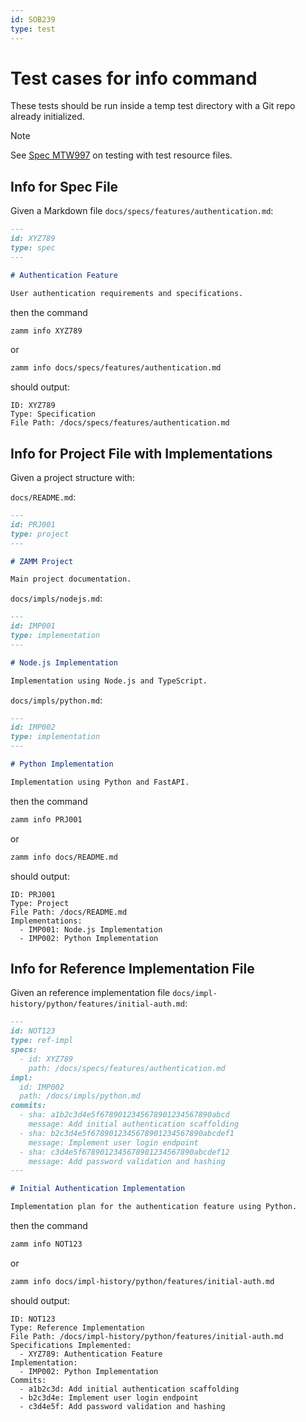 ```yaml
---
id: SOB239
type: test
---
```


# Test cases for info command

These tests should be run inside a temp test directory with a Git repo already initialized.

> [!NOTE]
> See [Spec MTW997](/docs/test-file-resources.md) on testing with test resource files.

## Info for Spec File

Given a Markdown file `docs/specs/features/authentication.md`:

```md
---
id: XYZ789
type: spec
---

# Authentication Feature

User authentication requirements and specifications.
```

then the command

```bash
zamm info XYZ789
```

or

```bash
zamm info docs/specs/features/authentication.md
```

should output:

```
ID: XYZ789
Type: Specification
File Path: /docs/specs/features/authentication.md
```

## Info for Project File with Implementations

Given a project structure with:

`docs/README.md`:

```md
---
id: PRJ001
type: project
---

# ZAMM Project

Main project documentation.
```

`docs/impls/nodejs.md`:

```md
---
id: IMP001
type: implementation
---

# Node.js Implementation

Implementation using Node.js and TypeScript.
```

`docs/impls/python.md`:

```md
---
id: IMP002
type: implementation
---

# Python Implementation

Implementation using Python and FastAPI.
```

then the command

```bash
zamm info PRJ001
```

or

```bash
zamm info docs/README.md
```

should output:

```
ID: PRJ001
Type: Project
File Path: /docs/README.md
Implementations:
  - IMP001: Node.js Implementation
  - IMP002: Python Implementation
```

## Info for Reference Implementation File

Given an reference implementation file `docs/impl-history/python/features/initial-auth.md`:

```md
---
id: NOT123
type: ref-impl
specs:
  - id: XYZ789
    path: /docs/specs/features/authentication.md
impl:
  id: IMP002
  path: /docs/impls/python.md
commits:
  - sha: a1b2c3d4e5f6789012345678901234567890abcd
    message: Add initial authentication scaffolding
  - sha: b2c3d4e5f6789012345678901234567890abcdef1
    message: Implement user login endpoint
  - sha: c3d4e5f6789012345678901234567890abcdef12
    message: Add password validation and hashing
---

# Initial Authentication Implementation

Implementation plan for the authentication feature using Python.
```

then the command

```bash
zamm info NOT123
```

or

```bash
zamm info docs/impl-history/python/features/initial-auth.md
```

should output:

```
ID: NOT123
Type: Reference Implementation
File Path: /docs/impl-history/python/features/initial-auth.md
Specifications Implemented:
  - XYZ789: Authentication Feature
Implementation:
  - IMP002: Python Implementation
Commits:
  - a1b2c3d: Add initial authentication scaffolding
  - b2c3d4e: Implement user login endpoint
  - c3d4e5f: Add password validation and hashing
```
